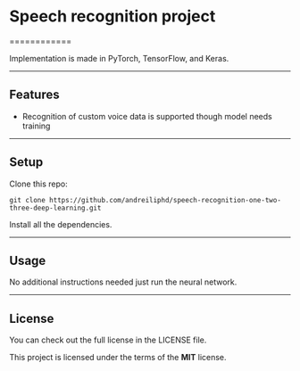 # Speech recognition project
============

Implementation is made in PyTorch, TensorFlow, and Keras.

---

## Features
- Recognition of custom voice data is supported though model needs training

---

## Setup
Clone this repo:
```
git clone https://github.com/andreiliphd/speech-recognition-one-two-three-deep-learning.git
```
Install all the dependencies.

---

## Usage
No additional instructions needed just run the neural network.

---

## License
You can check out the full license in the LICENSE file.

This project is licensed under the terms of the **MIT** license.

